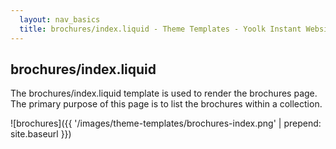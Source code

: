 ```yaml
---
  layout: nav_basics
  title: brochures/index.liquid - Theme Templates - Yoolk Instant Website Themes
---
```


<h2 class="section-title">brochures/index.liquid</h2>

The brochures/index.liquid template is used to render the brochures page. The primary purpose of this page is to list the brochures within a collection.

![brochures]({{ '/images/theme-templates/brochures-index.png' | prepend: site.baseurl }})
